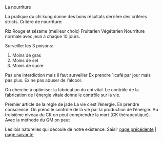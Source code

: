 La nourriture

La pratique du chi kung donne des bons résultats derrière des critères stricts. Critère de nourriture:

Riz Rouge et sésame (meilleur choix)
Fruitarien
Végétarien
Nourriture normale avec jeun à chaque 10 jours.

Surveiller les 3 poisons: 
1. Moins de gras
2. Moins de sel
3. Moins de sucre

Pas une interdiction mais il faut surveiller
Ex prendre 1 café par jour mais pas plus.
Ex ne pas abuser de l’alcool.

On cherche à optimiser la fabrication du chi vital. Le contrôle de la fabrication de l’énergie vitale donne le contrôle sur la vie.

Premier article de la règle de jade
La vie c’est l’énergie. En prendre conscience. On prend le contrôle de la vie par la production de l’énergie.
Au troisième niveau du CK on peut comprendre la mort (CK thérapeutique). Avec la méthode du GM on peut 

Les lois naturelles qui découle de notre existence. Saisir 
[page précédente](2024-03-10-02.md) | [page suivante](2024-03-10-04.md)
